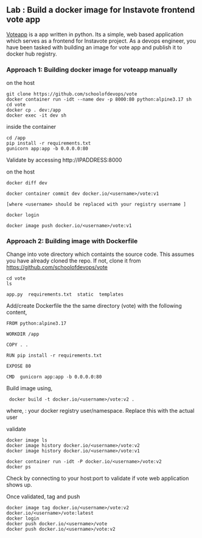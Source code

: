 ## Lab : Build a docker image for Instavote frontend vote app

[Voteapp](https://github.com/schoolofdevops/vote) is a app written in python. Its a simple, web based  application which serves as a frontend for Instavote project. As a devops engineer, you have been tasked with building an image for vote app and publish it to docker hub registry.


### Approach 1: Building docker image for voteapp manually


on the host

```
git clone https://github.com/schoolofdevops/vote
docker container run -idt --name dev -p 8000:80 python:alpine3.17 sh
cd vote
docker cp . dev:/app
docker exec -it dev sh
```

inside the container

```
cd /app
pip install -r requirements.txt
gunicorn app:app -b 0.0.0.0:80
```

Validate by accessing http://IPADDRESS:8000

on the host

```
docker diff dev

docker container commit dev docker.io/<username>/vote:v1

[where <username> should be replaced with your registry username ]

docker login

docker image push docker.io/<username>/vote:v1

```





### Approach 2: Building image with Dockerfile


Change into vote  directory which containts the source code.  This assumes you have already cloned the repo. If not, clone it from https://github.com/schoolofdevops/vote

```
cd vote
ls

app.py  requirements.txt  static  templates
```

Add/create  Dockerfile the the same directory (vote) with the following content,

```
FROM python:alpine3.17

WORKDIR /app

COPY . .

RUN pip install -r requirements.txt

EXPOSE 80

CMD  gunicorn app:app -b 0.0.0.0:80
```

Build image using,

```
 docker build -t docker.io/<username>/vote:v2 .
```

where,
  <username> : your docker registry user/namespace. Replace this with the actual user


validate

```
docker image ls
docker image history docker.io/<username>/vote:v2
docker image history docker.io/<username>/vote:v1

docker container run -idt -P docker.io/<username>/vote:v2
docker ps
```

Check by connecting to your host:port to validate if vote web application shows up.


Once validated, tag and push

```
docker image tag docker.io/<username>/vote:v2 docker.io/<username>/vote:latest
docker login
docker push docker.io/<username>/vote
docker push docker.io/<username>/vote:v2

```
